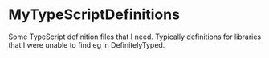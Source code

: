 # MyTypeScriptDefinitions
Some TypeScript definition files that I need. Typically definitions for libraries that I were unable to find eg in DefinitelyTyped.
